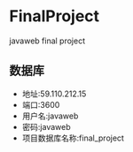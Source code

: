 # FinalProject
javaweb final project

## 数据库
* 地址:59.110.212.15
* 端口:3600
* 用户名:javaweb
* 密码:javaweb
* 项目数据库名称:final_project
